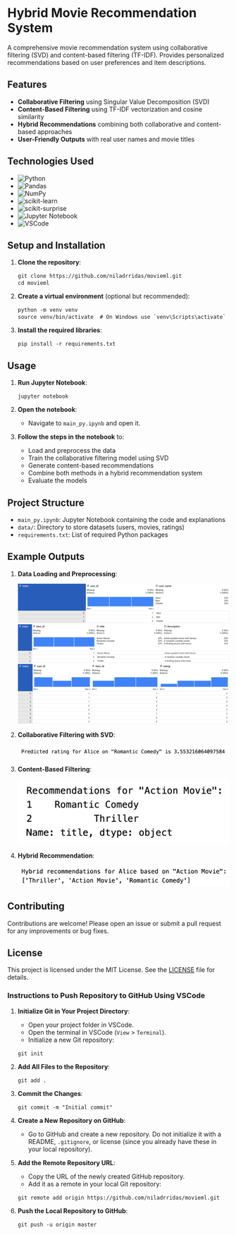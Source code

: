 # Hybrid Movie Recommendation System

A comprehensive movie recommendation system using collaborative filtering (SVD) and content-based filtering (TF-IDF). Provides personalized recommendations based on user preferences and item descriptions.

## Features

- **Collaborative Filtering** using Singular Value Decomposition (SVD)
- **Content-Based Filtering** using TF-IDF vectorization and cosine similarity
- **Hybrid Recommendations** combining both collaborative and content-based approaches
- **User-Friendly Outputs** with real user names and movie titles

## Technologies Used

- ![Python](https://img.shields.io/badge/-Python-3776AB?logo=python&logoColor=white)
- ![Pandas](https://img.shields.io/badge/-Pandas-150458?logo=pandas&logoColor=white)
- ![NumPy](https://img.shields.io/badge/-NumPy-013243?logo=numpy&logoColor=white)
- ![scikit-learn](https://img.shields.io/badge/-scikit--learn-F7931E?logo=scikit-learn&logoColor=white)
- ![scikit-surprise](https://img.shields.io/badge/-scikit--surprise-ff0?logo=python&logoColor=white)
- ![Jupyter Notebook](https://img.shields.io/badge/-Jupyter-F37626?logo=jupyter&logoColor=white)
- ![VSCode](https://img.shields.io/badge/-VSCode-007ACC?logo=visual-studio-code&logoColor=white)

## Setup and Installation

1. **Clone the repository**:

    ```
    git clone https://github.com/niladrridas/movieml.git
    cd movieml
    ```

2. **Create a virtual environment** (optional but recommended):

    ```
    python -m venv venv
    source venv/bin/activate  # On Windows use `venv\Scripts\activate`
    ```

3. **Install the required libraries**:

    ```
    pip install -r requirements.txt
    ```

## Usage

1. **Run Jupyter Notebook**:

    ```
    jupyter notebook
    ```

2. **Open the notebook**:
    - Navigate to `main_py.ipynb` and open it.

3. **Follow the steps in the notebook** to:
    - Load and preprocess the data
    - Train the collaborative filtering model using SVD
    - Generate content-based recommendations
    - Combine both methods in a hybrid recommendation system
    - Evaluate the models

## Project Structure

- `main_py.ipynb`: Jupyter Notebook containing the code and explanations
- `data/`: Directory to store datasets (users, movies, ratings)
- `requirements.txt`: List of required Python packages

## Example Outputs

1. **Data Loading and Preprocessing**:

    ![Users Data](assets/images/images/1.png)
    ![Movies Data](assets/images/images/2.png)
    ![Ratings Data](assets/images/images/3.png)

2. **Collaborative Filtering with SVD**:

    ![Collaborative Filtering](assets/images/images/!1.png)

3. **Content-Based Filtering**:

    ![Content-Based Filtering](assets/images/images/!2.png)

4. **Hybrid Recommendation**:

    ![Hybrid Recommendation](assets/images/images/!3.png)

## Contributing

Contributions are welcome! Please open an issue or submit a pull request for any improvements or bug fixes.

## License

This project is licensed under the MIT License. See the [LICENSE](https://github.com/niladrridas/movieml/blob/main/LICENSE) file for details.

### Instructions to Push Repository to GitHub Using VSCode

1. **Initialize Git in Your Project Directory**:
    - Open your project folder in VSCode.
    - Open the terminal in VSCode (`View` > `Terminal`).
    - Initialize a new Git repository:

    ```
    git init
    ```

2. **Add All Files to the Repository**:

    ```
    git add .
    ```

3. **Commit the Changes**:

    ```
    git commit -m "Initial commit"
    ```

4. **Create a New Repository on GitHub**:
    - Go to GitHub and create a new repository. Do not initialize it with a README, `.gitignore`, or license (since you already have these in your local repository).

5. **Add the Remote Repository URL**:
    - Copy the URL of the newly created GitHub repository.
    - Add it as a remote in your local Git repository:

    ```
    git remote add origin https://github.com/niladrridas/movieml.git
    ```

6. **Push the Local Repository to GitHub**:

    ```
    git push -u origin master
    ```
